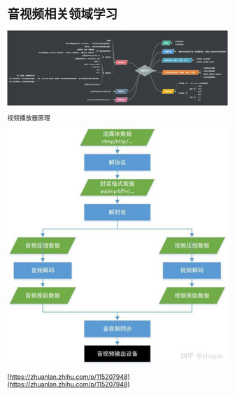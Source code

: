 # 音视频相关领域学习



![&#x77E5;&#x8BC6;&#x56FE;&#x8C31;](../.gitbook/assets/image%20%2854%29.png)

视频播放器原理

![&#x539F;&#x7406;](../.gitbook/assets/image%20%2855%29.png)

[https://zhuanlan.zhihu.com/p/115207948](https://zhuanlan.zhihu.com/p/115207948)

